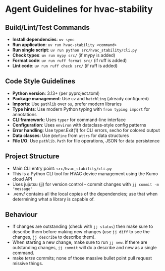 # Agent Guidelines for hvac-stability

## Build/Lint/Test Commands
- **Install dependencies**: `uv sync`
- **Run application**: `uv run hvac-stability <command>`
- **Run single script**: `uv run python src/hvac_stability/cli.py`
- **Check types**: `uv run mypy src/` (if mypy is added)
- **Format code**: `uv run ruff format src/` (if ruff is added)
- **Lint code**: `uv run ruff check src/` (if ruff is added)

## Code Style Guidelines
- **Python version**: 3.13+ (per pyproject.toml)
- **Package management**: Use `uv` and `hatchling` (already configured)
- **Imports**: Use `pathlib` over `os`, prefer modern libraries
- **Type hints**: Use modern Python typing with `from typing import` for annotations
- **CLI framework**: Uses `typer` for command-line interface
- **Configuration**: Uses `environ` with dataclass-style config patterns
- **Error handling**: Use typer.Exit(1) for CLI errors, secho for colored output
- **Data classes**: Use `@define` from `attrs` for data structures
- **File I/O**: Use `pathlib.Path` for file operations, JSON for data persistence

## Project Structure
- Main CLI entry point: `src/hvac_stability/cli.py`
- This is a Python CLI tool for HVAC device management using the Kumo cloud API
- Uses jujutsu (jj) for version control - commit changes with `jj commit -m "message"`
- .venv/ contains all the local copies of the dependencies; use that when determining what a library is capable of.

## Behaviour

- If changes are outstanding (check with `jj status`) then make sure to describe them before making new changes (use `jj diff` to see the changes, `jj describe` to describe them). 
- When starting a new change, make sure to run `jj new`. If there are outstanding changes, `jj commit` will do a describe and new as a single command.
- make *terse* commits; none of those massive bullet point pull request missive things.
